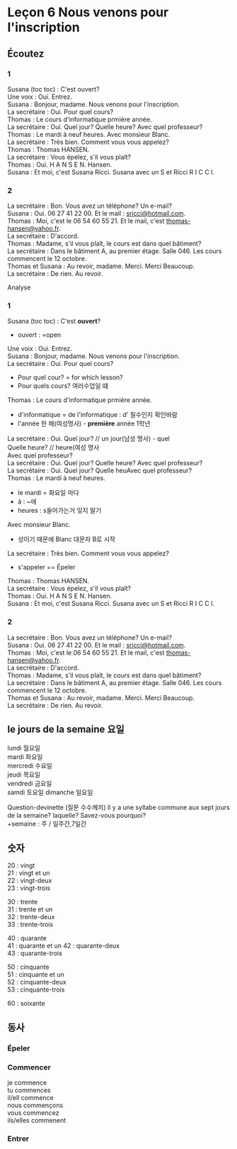 # Leçon 6 Nous venons pour l'inscription

## Écoutez

### 1
Susana (toc toc) : C'est ouvert?  
Une voix : Oui. Entrez.  
Susana : Bonjour, madame. Nous venons pour l'inscription.  
La secrétaire : Oui. Pour quel cours?  
Thomas : Le cours d'informatique prmière année.  
La secrétaire : Oui. Quel jour? Quelle heure? Avec quel professeur?  
Thomas : Le mardi à neuf heures. Avec monsieur Blanc.  
La secrétaire : Très bien. Comment vous vous appelez?  
Thomas : Thomas HANSEN.  
La secrétaire : Vous épelez, s'il vous plaît?  
Thomas : Oui. H A N S E N. Hansen.  
Susana : Et moi, c'est Susana Ricci. Susana avec un S et Ricci R I C C I.  

### 2
La secrétaire : Bon. Vous avez un téléphone? Un e-mail?  
Susana : Oui. 06 27 41 22 00. Et le mail : sricci@hotmail.com.  
Thomas : Moi, c'est le 06 54 60 55 21. Et le mail, c'est thomas-hansen@yahoo.fr.  
La secrétaire : D'accord.  
Thomas : Madame, s'il vous plaît, le cours est dans quel bâtiment?  
La secrétaire : Dans le bâtiment A, au premier étage. Salle 046. Les cours commencent le 12 octobre.  
Thomas et Susana : Au revoir, madame. Merci. Merci Beaucoup.  
La secrétaire : De rien. Au revoir.

Analyse
### 1
Susana (toc toc) : C'est __ouvert__?  
+ ouvert : =open  

Une voix : Oui. Entrez.  
Susana : Bonjour, madame. Nous venons pour l'inscription.  
La secrétaire : Oui. Pour quel cours?  
+ Pour quel cour? = for which lesson?  
+ Pour quels cours? 여러수업일 떄  

Thomas : Le cours d'informatique prmière année. 
+ d'informatique = de l'informatique : d' 필수인지 확인바람  
+ l'année 한 해(여성명사) - __première__ année 1학년  

La secrétaire : Oui. Quel jour? // un jour(남성 명사) - quel  
Quelle heure? // heure(여성 명사  
Avec quel professeur?  
La secrétaire : Oui. Quel jour? Quelle heure? Avec quel professeur?  
La secrétaire : Oui. Quel jour? Quelle heuAvec quel professeur?  
Thomas : Le mardi à neuf heures.  
+ le mardi = 화요일 마다  
+ à : ~에  
+ heures : s들어가는거 잊지 말기  

Avec monsieur Blanc.  
+ 성이기 때문에 Blanc 대문자 B로 시작  

La secrétaire : Très bien. Comment vous vous appelez?  
+ s'appeler =\= Épeler  

Thomas : Thomas HANSEN.  
La secrétaire : Vous épelez, s'il vous plaît?  
Thomas : Oui. H A N S E N. Hansen.  
Susana : Et moi, c'est Susana Ricci. Susana avec un S et Ricci R I C C I.  

### 2
La secrétaire : Bon. Vous avez un téléphone? Un e-mail?  
Susana : Oui. 06 27 41 22 00. Et le mail : sricci@hotmail.com.  
Thomas : Moi, c'est le 06 54 60 55 21. Et le mail, c'est thomas-hansen@yahoo.fr.  
La secrétaire : D'accord.  
Thomas : Madame, s'il vous plaît, le cours est dans quel bâtiment?  
La secrétaire : Dans le bâtiment A, au premier étage. Salle 046. Les cours commencent le 12 octobre.  
Thomas et Susana : Au revoir, madame. Merci. Merci Beaucoup.  
La secrétaire : De rien. Au revoir.  


## le jours de la semaine 요일
lundi 월요일  
mardi  화요일  
mercredi 수요일  
jeudi 목요일  
vendredi 금요일  
samdi 토요일 
dimanche 일요일

Question-devinette (질문 수수께끼)
Il y a une syllabe commune aux sept jours de la semaine? laquelle? Savez-vous pourquoi?  
+semaine : 주 / 일주간,7일간  



## 숫자
20 : vingt  
21 : vingt et un  
22 : vingt-deux  
23 : vingt-trois  

30 : trente  
31 : trente et un  
32 : trente-deux  
33 : trente-trois  

40 : quarante  
41 : quarante et un
42 : quarante-deux  
43 : quarante-trois  

50 : cinquante  
51 : cinquante et un  
52 : cinquante-deux  
53 : cinquante-trois  

60 : soixante  



## 동사
### Épeler

### Commencer
je commence  
tu commences  
il/ell commence  
nous commençons  
vous commencez  
ils/elles commenent  
### Entrer





<!--stackedit_data:
eyJoaXN0b3J5IjpbMTk5OTkyNjA1MSwtOTkxODE3ODQ4LC0xNz
Q5Mjc3ODEyXX0=
-->
